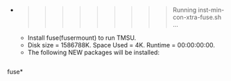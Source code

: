 * >>>>>>>>> Running inst-min-con-xtra-fuse.sh ...
  * Install fuse(fusermount) to run TMSU.
  * Disk size = 1586788K. Space Used = 4K. Runtime = 00:00:00:00.
  * The following NEW packages will be installed:
  ```bash
fuse*
  ```

